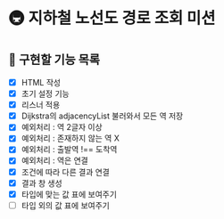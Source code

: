 # 🚇 지하철 노선도 경로 조회 미션

## 🚀 구현할 기능 목록

- [x] HTML 작성
- [x] 초기 설정 기능
- [x] 리스너 적용
- [x] Dijkstra의 adjacencyList 불러와서 모든 역 저장
- [x] 예외처리 : 역 2글자 이상
- [x] 예외처리 : 존재하지 않는 역 X
- [x] 예외처리 : 출발역 !== 도착역
- [x] 예외처리 : 역은 연결
- [x] 조건에 따라 다른 결과 연결
- [x] 결과 창 생성
- [x] 타입에 맞는 값 표에 보여주기
- [ ] 타입 외의 값 표에 보여주기
